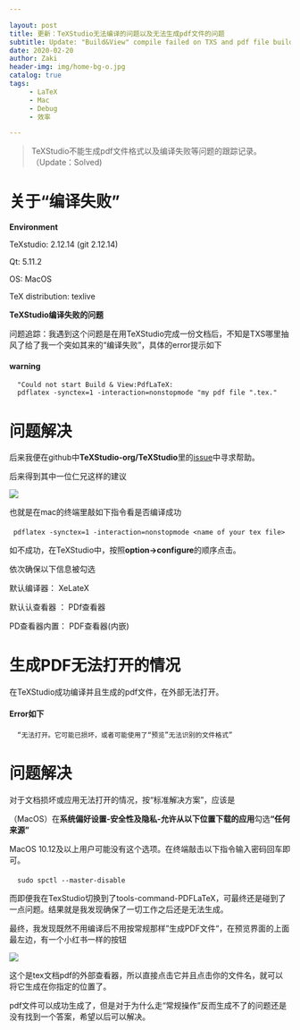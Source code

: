 ```yaml
---

layout: post
title: 更新：TeXStudio无法编译的问题以及无法生成pdf文件的问题
subtitle: Update: "Build&View" compile failed on TXS and pdf file build failed
date: 2020-02-20
author: Zaki
header-img: img/home-bg-o.jpg
catalog: true
tags:
     - LaTeX
     - Mac
     - Debug
     - 效率

---
```





> TeXStudio不能生成pdf文件格式以及编译失败等问题的跟踪记录。（Update：Solved)

# 关于“编译失败”

<strong>Environment</strong>

TeXstudio: 2.12.14 (git 2.12.14)</p>
Qt: 5.11.2</p>
OS: MacOS</p>
TeX distribution: texlive

<strong>TeXStudio编译失败的问题</strong>

问题追踪：我遇到这个问题是在用TeXStudio完成一份文档后，不知是TXS哪里抽风了给了我一个突如其来的“编译失败”，具体的error提示如下

#### warning

      "Could not start Build & View:PdfLaTeX:
      pdflatex -synctex=1 -interaction=nonstopmode "my pdf file ".tex."

# 问题解决

后来我便在github中<strong>TeXStudio-org/TeXStudio</strong>里的<a href="https://github.com/texstudio-org/texstudio/issues">issue</a>中寻求帮助。

后来得到其中一位仁兄这样的建议

![](https://tva1.sinaimg.cn/large/0082zybply1gc33wjcauoj30lu08bgmr.jpg)

也就是在mac的终端里敲如下指令看是否编译成功

####

     pdflatex -synctex=1 -interaction=nonstopmode <name of your tex file>
     
如不成功，在TeXStudio中，按照<strong>option->configure</strong>的顺序点击。

依次确保以下信息被勾选

默认编译器： XeLateX</p>
默认认查看器 ： PDf查看器</p>
PD查看器内置： PDF查看器(内嵌)

# 生成PDF无法打开的情况

在TeXStudio成功编译并且生成的pdf文件，在外部无法打开。

#### Error如下

      “无法打开。它可能已损坏，或者可能使用了“预览”无法识别的文件格式”

# 问题解决

对于文档损坏或应用无法打开的情况，按“标准解决方案”，应该是

（MacOS）在<strong>系统偏好设置-安全性及隐私-允许从以下位置下载的应用</strong>勾选<strong>“任何来源”</strong>

MacOS 10.12及以上用户可能没有这个选项。在终端敲击以下指令输入密码回车即可。

####

      sudo spctl --master-disable
      
而即便我在TexStudio切换到了tools-command-PDFLaTeX，可最终还是碰到了一点问题。结果就是我发现确保了一切工作之后还是无法生成。

最终，我发现既然不用编译后不用按常规那样”生成PDF文件“，在预览界面的上面最左边，有一个小红书一样的按钮

![](https://tva1.sinaimg.cn/large/0082zybply1gc34o7yo0dj30c702lq36.jpg)

这个是tex文档pdf的外部查看器，所以直接点击它并且点击你的文件名，就可以将它生成在你指定的位置了。

pdf文件可以成功生成了，但是对于为什么走“常规操作”反而生成不了的问题还是没有找到一个答案，希望以后可以解决。

     

